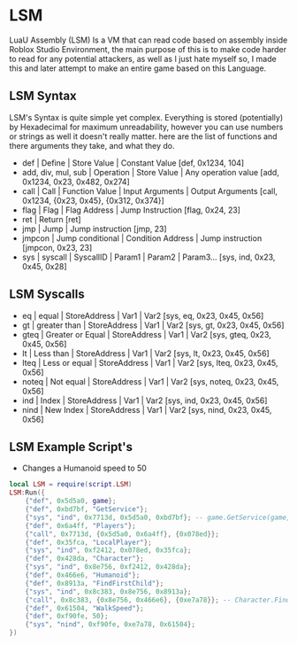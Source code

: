 
# LSM

LuaU Assembly (LSM) Is a VM that can read code based on assembly inside Roblox Studio Environment, the main purpose of this is to make code harder to read for any potential attackers, as well as I just hate myself so, I made this and later attempt to make an entire game based on this Language.

## LSM Syntax

LSM's Syntax is quite simple yet complex. Everything is stored (potentially) by Hexadecimal for maximum unreadability, however you can use numbers or strings as well it doesn't really matter. here are the list of functions and there arguments they take, and what they do.

- def | Define | Store Value | Constant Value [def, 0x1234, 104]
- add, div, mul, sub | Operation | Store Value | Any operation value [add, 0x1234, 0x23, 0x482, 0x274]
- call | Call | Function Value | Input Arguments | Output Arguments [call, 0x1234, {0x23, 0x45}, {0x312, 0x374}]
- flag | Flag | Flag Address | Jump Instruction [flag, 0x24, 23]
- ret | Return [ret]
- jmp | Jump | Jump instruction [jmp, 23]
- jmpcon | Jump conditional | Condition Address | Jump instruction [jmpcon, 0x23, 23]
- sys | syscall | SyscallID | Param1 | Param2 | Param3... [sys, ind, 0x23, 0x45, 0x28]

## LSM Syscalls

- eq | equal | StoreAddress | Var1 | Var2 [sys, eq, 0x23, 0x45, 0x56]
- gt | greater than | StoreAddress | Var1 | Var2 [sys, gt, 0x23, 0x45, 0x56]
- gteq | Greater or Equal | StoreAddress | Var1 | Var2 [sys, gteq, 0x23, 0x45, 0x56]
- lt | Less than | StoreAddress | Var1 | Var2 [sys, lt, 0x23, 0x45, 0x56]
- lteq | Less or equal | StoreAddress | Var1 | Var2 [sys, lteq, 0x23, 0x45, 0x56]
- noteq | Not equal | StoreAddress | Var1 | Var2 [sys, noteq, 0x23, 0x45, 0x56]
- ind | Index | StoreAddress | Var1 | Var2 [sys, ind, 0x23, 0x45, 0x56]
- nind | New Index | StoreAddress | Var1 | Var2 [sys, nind, 0x23, 0x45, 0x56]

## LSM Example Script's

- Changes a Humanoid speed to 50
```lua
local LSM = require(script.LSM)
LSM:Run({
    {"def", 0x5d5a0, game};
    {"def", 0xbd7bf, "GetService"};
    {"sys", "ind", 0x7713d, 0x5d5a0, 0xbd7bf}; -- game.GetService(game, ServiceName);
    {"def", 0x6a4ff, "Players"};
    {"call", 0x7713d, {0x5d5a0, 0x6a4ff}, {0x078ed}};
    {"def", 0x35fca, "LocalPlayer"};
    {"sys", "ind", 0xf2412, 0x078ed, 0x35fca};
    {"def", 0x428da, "Character"};
    {"sys", "ind", 0x8e756, 0xf2412, 0x428da};
    {"def", 0x466e6, "Humanoid"};
    {"def", 0x8913a, "FindFirstChild"};
    {"sys", "ind", 0x8c383, 0x8e756, 0x8913a};
    {"call", 0x8c383, {0x8e756, 0x466e6}, {0xe7a78}}; -- Character.FindFirstChild(Character, PartName)
    {"def", 0x61504, "WalkSpeed"};
    {"def", 0xf90fe, 50};
    {"sys", "nind", 0xf90fe, 0xe7a78, 0x61504};
})
```
